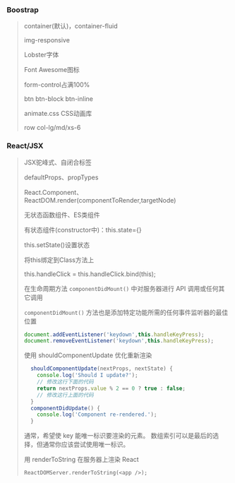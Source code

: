 ### Boostrap

> container(默认)，container-fluid
>
> img-responsive
>
> Lobster字体
>
> Font Awesome图标
>
> form-control占满100%
>
> btn	btn-block	btn-inline
>
> animate.css CSS动画库
>
> row	col-lg/md/xs-6

### React/JSX

> JSX驼峰式、自闭合标签
>
> defaultProps、propTypes
>
> React.Component、ReactDOM.render(componentToRender,targetNode)
>
> 无状态函数组件、ES类组件
>
> 有状态组件(constructor中)：this.state={}
>
> this.setState()设置状态
>
> 将this绑定到Class方法上
>
> this.handleClick = this.handleClick.bind(this);
>
> 在生命周期方法 `componentDidMount()` 中对服务器进行 API 调用或任何其它调用
>
> `componentDidMount()` 方法也是添加特定功能所需的任何事件监听器的最佳位置
>
> ```js
> document.addEventListener('keydown',this.handleKeyPress);
> document.removeEventListener('keydown',this.handleKeyPress);
> ```
>
> 使用 shouldComponentUpdate 优化重新渲染
>
> ```js
>   shouldComponentUpdate(nextProps, nextState) {
>     console.log('Should I update?');
>     // 修改这行下面的代码
>     return nextProps.value % 2 == 0 ? true : false;
>     // 修改这行上面的代码
>   }
>   componentDidUpdate() {
>     console.log('Component re-rendered.');
>   }
> ```
>
> 通常，希望使 key 能唯一标识要渲染的元素。 数组索引可以是最后的选择，但通常你应该尝试使用唯一标识。
>
> 用 renderToString 在服务器上渲染 React
>
> `ReactDOMServer.renderToString(<app />);`

